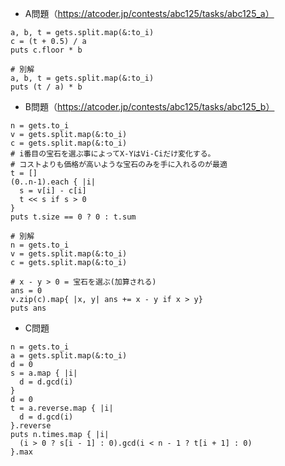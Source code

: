 - A問題（https://atcoder.jp/contests/abc125/tasks/abc125_a）

```
a, b, t = gets.split.map(&:to_i)
c = (t + 0.5) / a
puts c.floor * b

# 別解
a, b, t = gets.split.map(&:to_i)
puts (t / a) * b
```

- B問題（https://atcoder.jp/contests/abc125/tasks/abc125_b）
```
n = gets.to_i
v = gets.split.map(&:to_i)
c = gets.split.map(&:to_i)
# i番目の宝石を選ぶ事によってX-YはVi-Ciだけ変化する。
# コストよりも価格が高いような宝石のみを手に入れるのが最適
t = []
(0..n-1).each { |i|
  s = v[i] - c[i]
  t << s if s > 0
}
puts t.size == 0 ? 0 : t.sum

# 別解
n = gets.to_i
v = gets.split.map(&:to_i)
c = gets.split.map(&:to_i)

# x - y > 0 = 宝石を選ぶ(加算される)
ans = 0
v.zip(c).map{ |x, y| ans += x - y if x > y}
puts ans
```

- C問題
```
n = gets.to_i
a = gets.split.map(&:to_i)
d = 0
s = a.map { |i|
  d = d.gcd(i)
}
d = 0
t = a.reverse.map { |i|
  d = d.gcd(i)
}.reverse
puts n.times.map { |i|
  (i > 0 ? s[i - 1] : 0).gcd(i < n - 1 ? t[i + 1] : 0)
}.max
```
